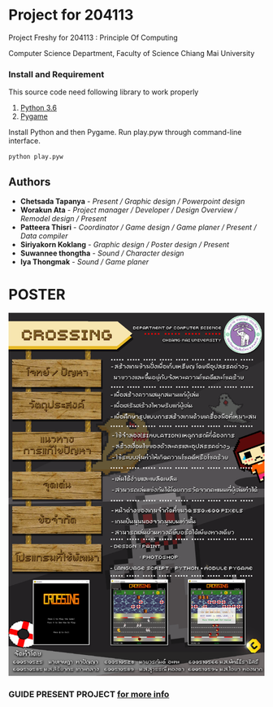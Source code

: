 # Project for 204113
Project Freshy for 204113 : Principle Of Computing

Computer Science Department, Faculty of Science
Chiang Mai University

### Install and Requirement
This source code need following library to work properly
1. [Python 3.6](https://www.python.org/)
2. [Pygame](http://www.pygame.org/docs/)

Install Python and then Pygame. Run play.pyw through command-line interface.
```
python play.pyw
```
## Authors
* **Chetsada Tapanya** - *Present / Graphic design / Powerpoint design*
* **Worakun Ata** - *Project manager / Developer / Design Overview / Remodel design / Present*
* **Patteera Thisri** - *Coordinator / Game design / Game planer / Present / Data compiler*
* **Siriyakorn Koklang** - *Graphic design / Poster design / Present*
* **Suwannee thongtha** - *Sound / Character design*
* **Iya Thongmak** - *Sound / Game planer*

# POSTER
![alt text](https://github.com/ChimengSoso/Project_for_204113/blob/master/POSTER.png)

### GUIDE PRESENT PROJECT [for more info](https://github.com/ChimengSoso/Project_for_204113/blob/master/PRESENT.pdf)
